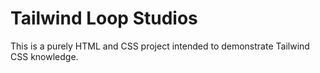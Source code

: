 # Tailwind Loop Studios
This is a purely HTML and CSS project intended to demonstrate Tailwind CSS knowledge.